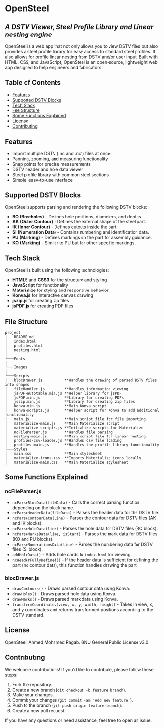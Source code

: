 # OpenSteel

## _A DSTV Viewer, Steel Profile Library and Linear nesting engine_

OpenSteel is a web app that not only allows you to view DSTV files but also provides a steel profile library for easy access to standard steel profiles. It also allows for profile linear nesting from DSTV and/or user input. Built with HTML, CSS, and JavaScript, OpenSteel is an open-source, lightweight web app designed to help engineers and fabricators.

## Table of Contents

- [Features](#features)
- [Supported DSTV Blocks](#supported-dstv-blocks)
- [Tech Stack](#tech-stack)
- [File Structure](#file-structure)
- [Some Functions Explained](#some-functions-explained)
- [License](#license)
- [Contributing](#contributing)

## Features

- Import multiple DSTV (.nc and .nc1) files at once
- Panning, zooming, and measuring functionality
- Snap points for precise measurements
- DSTV header and hole data viewer
- Steel profile library with common steel sections
- Simple, easy-to-use interface

## Supported DSTV Blocks

OpenSteel supports parsing and rendering the following DSTV blocks:

- **BO (Boreholes)** - Defines hole positions, diameters, and depths.
- **AK (Outer Contour)** - Defines the external shape of the steel part.
- **IK (Inner Contour)** - Defines cutouts inside the part.
- **SI (Numeration Data)** - Contains numbering and identification data.
- **PU (Marking)** - Defines markings on the part for assembly guidance.
- **KO (Marking)** - Similar to PU but for other specific markings.

## Tech Stack

OpenSteel is built using the following technologies:

- **HTML5** and **CSS3** for the structure and styling
- **JavaScript** for functionality
- **Materialize** for styling and responsive behavior
- **Konva.js** for interactive canvas drawing
- **jszip.js** for creating zip files
- **jsPDF.js** for creating PDF files

## File Structure

```
project
│   README.md
│   index.html
│   profiles.html 
│   nesting.html
│
└───Fonts
│
└───Images
│
└───Scripts
│   blocDrawer.js          **Handles the drawing of parsed DSTV files into shapes
│   fileHandler.js         **Handles information viewing
│   jsPDF-autotable.min.js **Helper library for jsPDF
│   jsPDF.min.js           **Library for creating PDFs
│   jszip.min.js           **Library for creating zip files
│   konva.min.js           **Main Konva script
│   konva-scripts.js       **Helper script for Konva to add additional functionality
│   main.js                **Main script file for file importing
│   materialize-main.js    **Main Materialize script
│   materialize-scripts.js **Initialize scripts for Materialize
│   ncFileParser.js        **Handles file parsing
│   nesting-main.js        **Main script file for linear nesting
│   profiles-csv-loader.js **Handles csv file loading
│   profiles-main.js       **Handles the profile library functionality
└───Styles
│   main.css               **Main stylesheet
│   materialize-icons.css  **Imports Materialize icons locally
│   materialize-main.css   **Main Materialize stylesheet
```

## Some Functions Explained

### ncFileParser.js

- `ncParseBlocData(fileData)` - Calls the correct parsing function depending on the block name.
- `ncParseHeaderData(fileData)` - Parses the header data for the DSTV file.
- `ncParseContourData(line)` - Parses the contour data for DSTV files (AK and IK blocks).
- `ncParseHoleData(line)` - Parses the hole data for DSTV files (BO block).
- `ncParseMarksData(line, isStart)` - Parses the mark data for DSTV files (KO and PU blocks).
- `ncParseNumerationsData(line)` - Parses the numbering data for DSTV files (SI block).
- `addHoleData()` - Adds hole cards to `index.html` for viewing.
- `ncHeaderFullyDefined()` - If the header data is sufficient for defining the part (no contour data), this function handles drawing the part.

### blocDrawer.js

- `drawContours()` - Draws parsed contour data using Konva.
- `drawHoles()` - Draws parsed hole data using Konva.
- `drawMarks()` - Draws parsed mark data using Konva.
- `transformCoordinates(view, x, y, width, height)` - Takes in view, x, and y coordinates and returns transformed positions according to the DSTV standard.

## License

OpenSteel, Ahmed Mohamed Ragab.
GNU General Public License v3.0

## Contributing

We welcome contributions! If you'd like to contribute, please follow these steps:

1. Fork the repository.
2. Create a new branch (`git checkout -b feature-branch`).
3. Make your changes.
4. Commit your changes (`git commit -am 'Add new feature'`).
5. Push to the branch (`git push origin feature-branch`).
6. Create a new pull request.

If you have any questions or need assistance, feel free to open an issue.
